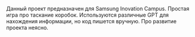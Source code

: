 Данный проект предназначен для Samsung Inovation Campus.
Простая игра про таскание коробок.
Используются различные GPT для нахождения информации, но код пишется вручную.
Про развитие проекта неясно.
